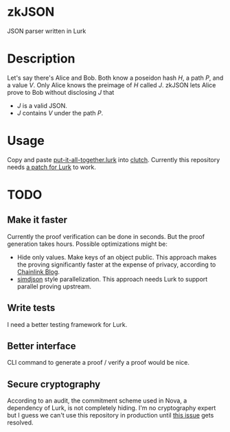 # zkJSON
JSON parser written in Lurk

# Description
Let's say there's Alice and Bob. Both know a poseidon hash $H$, a path $P$, and a value $V$. Only Alice knows the preimage of $H$ called $J$. zkJSON lets Alice prove to Bob without disclosing $J$ that

- $J$ is a valid JSON.
- $J$ contains $V$ under the path $P$.

# Usage
Copy and paste [put-it-all-together.lurk](put-it-all-together.lurk) into [clutch](https://github.com/lurk-lab/lurk-rs/tree/master/clutch). Currently this repository needs [a patch for Lurk](https://github.com/lurk-lab/lurk-rs/pull/432) to work.

# TODO
## Make it faster
Currently the proof verification can be done in seconds. But the proof generation takes hours. Possible optimizations might be:

- Hide only values. Make keys of an object public. This approach makes the proving significantly faster at the expense of privacy, according to [Chainlink Blog](https://blog.chain.link/deco-parsing-the-response/).
- [simdjson](https://github.com/simdjson/simdjson) style parallelization. This approach needs Lurk to support parallel proving upstream.

## Write tests
I need a better testing framework for Lurk.

## Better interface
CLI command to generate a proof / verify a proof would be nice.

## Secure cryptography
According to an audit, the commitment scheme used in Nova, a dependency of Lurk, is not completely hiding. I'm no cryptography expert but I guess we can't use this repository in production until [this issue](https://github.com/microsoft/Nova/issues/174) gets resolved.

